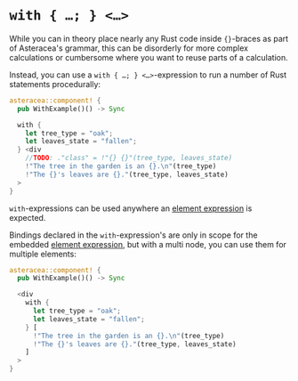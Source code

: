# `with { …; } <…>`

While you can in theory place nearly any Rust code inside `{}`-braces as part of Asteracea's grammar, this can be disorderly for more complex calculations or cumbersome where you want to reuse parts of a calculation.

Instead, you can use a `with { …; } <…>`-expression to run a number of Rust statements procedurally:

```rust asteracea=WithExample
asteracea::component! {
  pub WithExample()() -> Sync

  with {
    let tree_type = "oak";
    let leaves_state = "fallen";
  } <div
    //TODO: ."class" = !"{} {}"(tree_type, leaves_state)
    !"The tree in the garden is an {}.\n"(tree_type)
    !"The {}'s leaves are {}."(tree_type, leaves_state)
  >
}
```

`with`-expressions can be used anywhere an [element expression](*) is expected.

Bindings declared in the `with`-expression's are only in scope for the embedded [element expression](*), but with a multi node, you can use them for multiple elements:

```rust asteracea=WithExample
asteracea::component! {
  pub WithExample()() -> Sync

  <div
    with {
      let tree_type = "oak";
      let leaves_state = "fallen";
    } [
      !"The tree in the garden is an {}.\n"(tree_type)
      !"The {}'s leaves are {}."(tree_type, leaves_state)
    ]
  >
}
```
